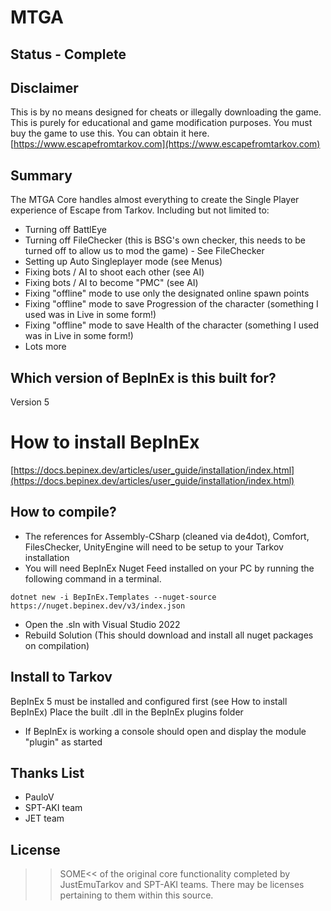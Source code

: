 # MTGA

## Status - Complete

## Disclaimer

This is by no means designed for cheats or illegally downloading the game. This is purely for educational and game modification purposes. You must buy the game to use this. 
You can obtain it here. [https://www.escapefromtarkov.com](https://www.escapefromtarkov.com)

## Summary

The MTGA Core handles almost everything to create the Single Player experience of Escape from Tarkov.
Including but not limited to:
- Turning off BattlEye
- Turning off FileChecker (this is BSG's own checker, this needs to be turned off to allow us to mod the game) - See FileChecker
- Setting up Auto Singleplayer mode (see Menus)
- Fixing bots / AI to shoot each other (see AI)
- Fixing bots / AI to become "PMC" (see AI)
- Fixing "offline" mode to use only the designated online spawn points
- Fixing "offline" mode to save Progression of the character (something I used was in Live in some form!)
- Fixing "offline" mode to save Health of the character (something I used was in Live in some form!)
- Lots more

## Which version of BepInEx is this built for?
Version 5

# How to install BepInEx
[https://docs.bepinex.dev/articles/user_guide/installation/index.html](https://docs.bepinex.dev/articles/user_guide/installation/index.html)

## How to compile? 
- The references for Assembly-CSharp (cleaned via de4dot), Comfort, FilesChecker, UnityEngine will need to be setup to your Tarkov installation
- You will need BepInEx Nuget Feed installed on your PC by running the following command in a terminal. 
```
dotnet new -i BepInEx.Templates --nuget-source https://nuget.bepinex.dev/v3/index.json
```
- Open the .sln with Visual Studio 2022
- Rebuild Solution (This should download and install all nuget packages on compilation)

## Install to Tarkov
BepInEx 5 must be installed and configured first (see How to install BepInEx)
Place the built .dll in the BepInEx plugins folder

- If BepInEx is working a console should open and display the module "plugin" as started

## Thanks List
- PauloV
- SPT-AKI team
- JET team

## License

>>SOME<< of the original core functionality completed by JustEmuTarkov and SPT-AKI teams. There may be licenses pertaining to them within this source.
